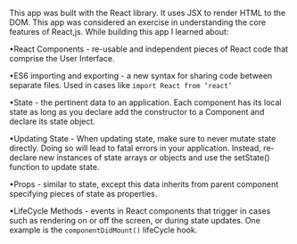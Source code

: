 This app was built with the React library. It uses JSX to render HTML to the DOM.
This app was considered an exercise in understanding the core features of React,js. While building this app I learned about:

•React Components - re-usable and independent pieces of React code that comprise the User Interface.

•ES6 importing and exporting - a new syntax for sharing code between separate files. Used in cases like `import React from ‘react’`

•State - the pertinent data to an application. Each component has its local state as long as you declare add the constructor to a Component and declare its state object.

•Updating State - When updating state, make sure to never mutate state directly. Doing so will lead to fatal errors in your application. Instead, re-declare new instances of state arrays or objects and use the setState() function to update state.

•Props - similar to state, except this data inherits from parent component specifying pieces of state as properties.

•LifeCycle Methods - events in React components that trigger in cases such as rendering on or off the screen, or during state updates. One example is the `componentDidMount()` lifeCycle hook.


